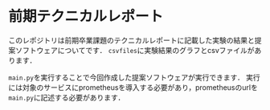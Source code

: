 # 前期テクニカルレポート
このレポジトリは前期卒業課題のテクニカルレポートに記載した実験の結果と提案ソフトウェアについてです．
```csvfiles```に実験結果のグラフとcsvファイルがあります．

```main.py```を実行することで今回作成した提案ソフトウェアが実行できます．
実行には対象のサービスにprometheusを導入する必要があり，prometheusのurlを```main.py```に記述する必要があります．
